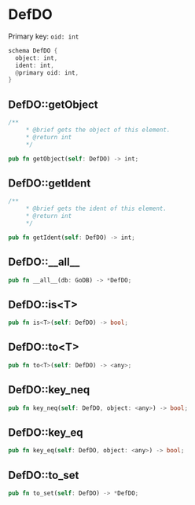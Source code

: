 # DefDO

Primary key: `oid: int`

```rust
schema DefDO {
  object: int,
  ident: int,
  @primary oid: int,
}
```
## DefDO::getObject

```rust
/**
     * @brief gets the object of this element.
     * @return int
     */
```
```rust
pub fn getObject(self: DefDO) -> int;
```
## DefDO::getIdent

```rust
/**
     * @brief gets the ident of this element.
     * @return int
     */
```
```rust
pub fn getIdent(self: DefDO) -> int;
```
## DefDO::\_\_all\_\_

```rust
pub fn __all__(db: GoDB) -> *DefDO;
```
## DefDO::is\<T\>

```rust
pub fn is<T>(self: DefDO) -> bool;
```
## DefDO::to\<T\>

```rust
pub fn to<T>(self: DefDO) -> <any>;
```
## DefDO::key\_neq

```rust
pub fn key_neq(self: DefDO, object: <any>) -> bool;
```
## DefDO::key\_eq

```rust
pub fn key_eq(self: DefDO, object: <any>) -> bool;
```
## DefDO::to\_set

```rust
pub fn to_set(self: DefDO) -> *DefDO;
```
